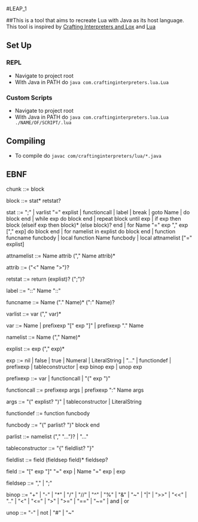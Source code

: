 #LEAP_1

##This is a tool that aims to recreate Lua with Java as its host language.
This tool is inspired by [Crafting Interpreters and Lox](https://github.com/munificent/craftinginterpreters) and [Lua](https://www.lua.org/)

## Set Up
### REPL
* Navigate to project root
* With Java in PATH do `java com.craftinginterpreters.lua.Lua`

### Custom Scripts
* Navigate to project root
* With Java in PATH do `java com.craftinginterpreters.lua.Lua ./NAME/OF/SCRIPT/.lua`

## Compiling
* To compile do `javac com/craftinginterpreters/lua/*.java`


## EBNF

chunk ::= block

block ::= stat* retstat?

stat ::= ";" | 
	 varlist "=" explist | 
	 functioncall | 
	 label | 
	 break | 
	 goto Name | 
	 do block end | 
	 while exp do block end | 
	 repeat block until exp | 
	 if exp then block (elseif exp then block)* (else block)? end | 
	 for Name "=" exp "," exp ["," exp] do block end | 
	 for namelist in explist do block end | 
	 function funcname funcbody | 
	 local function Name funcbody | 
	 local attnamelist ["=" explist]

attnamelist ::=  Name attrib ("," Name attrib)*

attrib ::= ("<" Name ">")?

retstat ::= return (explist)? (";")?

label ::= "::" Name "::"

funcname ::= Name ("." Name)* (":" Name)?

varlist ::= var ("," var)*

var ::=  Name | prefixexp "[" exp "]" | prefixexp "." Name 

namelist ::= Name ("," Name)*

explist ::= exp ("," exp)*

exp ::=  nil | false | true | Numeral | LiteralString | "..." | functiondef | 
		 prefixexp | tableconstructor | exp binop exp | unop exp 

prefixexp ::= var | functioncall | "(" exp ")"

functioncall ::=  prefixexp args | prefixexp ":" Name args 

args ::=  "(" explist? ")" | tableconstructor | LiteralString 

functiondef ::= function funcbody

funcbody ::= "(" parlist? ")" block end

parlist ::= namelist ("," "...")? | "..."

tableconstructor ::= "{" fieldlist? "}"

fieldlist ::= field (fieldsep field)* fieldsep?

field ::= "[" exp "]" "=" exp | Name "=" exp | exp

fieldsep ::= "," | ";"

binop ::=  "+" | "-" | "*" | "/" | "//" | "^" | "%" | 
	 "&" | "~" | "|" | ">>" | "<<" | ".." | 
	 "<" | "<=" | ">" | ">=" | "==" | "~=" | 
	 and | or

unop ::= "-" | not | "#" | "~"
